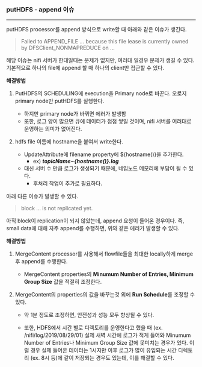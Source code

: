 ### putHDFS - append 이슈

<hr>
putHDFS processor를 append 방식으로 write할 때 아래와 같은 이슈가 생긴다.

> Failed to APPEND_FILE ... because this file lease is currently owned by DFSClient_NONMAPREDUCE on ...



해당 이슈는 nifi 서버가 한대일때는 문제가 없지만, 여러대 일경우 문제가 생길 수 있다. 기본적으로 하나의 file에 append 할 때 하나의 client만 접근할 수 있다. 



**해결방법**

1. PutHDFS의 SCHEDULING에 execution을 Primary node로 바꾼다. 오로지 primary node만 putHDFS를 실행한다. 
   - 하지만 primary node가 바뀌면 에러가 발생함
   - 또한, 로그 양이 많으면 큐에 데이터가 점점 쌓일 것이며, nifi 서버를 여러대로 운영하는 의미가 없어진다.

2. hdfs file 이름에 hostname을 붙여서 write한다.
   - UpdateAttribute에 filename property에 ${hostname()}을 추가한다.
     - ex) ***${topicName}-${hostname()}.log***
   - 대신 서버 수 만큼 로그가 생성되기 때문에, 네임노드 메모리에 부담이 될 수 있다.
     - 후처리 작업이 추가로 필요하다.



아래 다른 이슈가 발생할 수 있다.

> block ... is not replicated yet.

아직 block이 replication이 되지 않았는데, append 요청이 들어온 경우이다. 즉, small data에 대해 자주 append를 수행하면, 위와 같은 에러가 발생할 수 있다.



**해결방법**

1. MergeContent processor를 사용해서 flowfile들을 최대한 locally하게 merge 후 append를 수행한다. 

   - MergeContent properties의 **Minumum Number of Entries, Minimum Group Size** 값을 적절히 조정한다.

2. MergeContent의 properties의 값을 바꾸는것 외에 **Run Schedule**를 조정할 수 있다. 

   - 약 1분 정도로 조정하면, 안전성과 성능 모두 향상될 수 있다.

   - 또한, HDFS에서 시간 별로 디렉토리를 운영한다고 했을 때 (ex. /nifi/log/2019/08/29/01) 실제 새벽 시간에 로그가 적게 들어와 Minumum Number of Entries나 Minimum Group Size 값에 못미치는 경우가 있다. 이럴 경우 실제 들어온 데이터는 1시지만 이후 로그가 많이 유입되는 시간 디렉토리 (ex. 8시 등)에 같이 저장되는 경우도 있는데, 이를 해결할 수 있다.

































